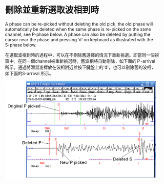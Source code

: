 # 刪除並重新選取波相到時

A phase can be re-picked without deleting the old pick, the old phase will automatically be deleted when the same phase is re-picked on the same channel, see P-phase below. A phase can also be deleted by putting the cursor near the phase and pressing ‘d’ on keyboard as illustrated with the S-phase below.

在選取波相到時的過程中，可以在不刪除舊選擇的情況下重新挑選。即當同一個視窗中，在同一個channel被重新挑選時，舊波相將自動刪除，如下面的Ｐ-arrival 所示。通過將滑鼠游標放在波相附近並按下鍵盤上的'd'，也可以刪除舊的波相，如下面的S-arrival 所示。

![](/assets/seisan-tutorial-022.png)

